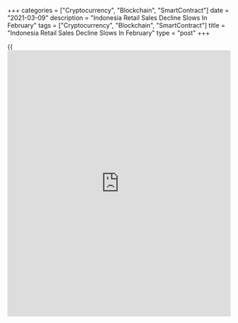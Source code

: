 +++
categories = ["Cryptocurrency", "Blockchain", "SmartContract"]
date = "2021-03-09"
description = "Indonesia Retail Sales Decline Slows In February"
tags = ["Cryptocurrency", "Blockchain", "SmartContract"]
title = "Indonesia Retail Sales Decline Slows In February"
type = "post"
+++

{{<iframe id="large-banner" src="https://www.bounty.group/#slide=23.0" width="100%" height="600" scrolling="no" style="border: 0px solid rgb(216, 221, 230); border-radius: 3px;">}}

Indonesia retail sales declined at a softer pace in February, results of
a survey by Bank Indonesia showed on Tuesday.

Retail sales fell 0.7 percent month-on-month in February, following a
4.3 percent decline in January.

The pace of decline slowed due to the seasonal spike in demand during
the Chinese New Year festival period in the middle of February.

The ongoing enforcement of public activity restrictions (PPKM) as well
as inclement weather also impacted sales.

Sales of information and communication equipment and spare parts and
accessories grew in February.

On a yearly basis, retail sales declined 16.5 percent in February,
following a 16.4 percent fall in the previous month.

Sales of clothing, culture and recreation goods, spare parts and
accessories, and information communication equipment improved in
February, but remained lower compared to a year ago.

Retailers expect a build-up of inflationary pressure in the three months
ending April 2021 before dissipating in the July 2021 quarter.

For comments and feedback [contact](https://www.playgroundfx.com/contact/): editorial@rtt[news](https://www.letsplayfx.com/blog/forex-news-website/).com

[Economic News][1]

 **What parts of the world are seeing the best (and worst) economic
performances lately? Click[here][2] to check out our [Econ Scorecard][2]
and find out! See up-to-the-moment [ranking](https://www.playgroundfx.com/blog/crypto-exchange-ranking/)s for the best and worst
performers in [GDP][2], [unemployment rate][3], [inflation][4] and much
more.**

   1. www.rtt[news](https://www.letsplayfx.com/blog/forex-news-website/).com/Content/EconomicNews.aspx
   2. www.rtt[news](https://www.letsplayfx.com/blog/forex-news-website/).com/economic-scorecard/world-rank/GDP/highest-performance.aspx
   3. www.rtt[news](https://www.letsplayfx.com/blog/forex-news-website/).com/economic-scorecard/world-rank/unemployment-rate/lowest-performance.aspx
   4. www.rtt[news](https://www.letsplayfx.com/blog/forex-news-website/).com/economic-scorecard/world-rank/CPI/highest-performance.aspx
